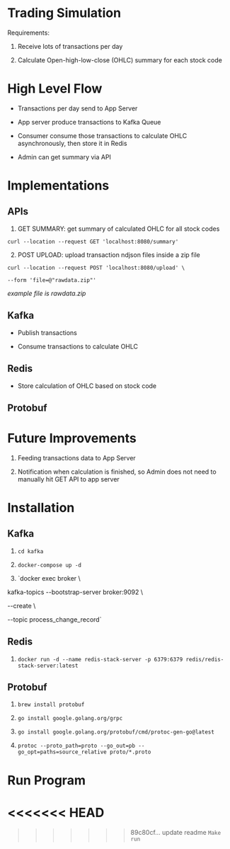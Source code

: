 
# Trading Simulation

  

Requirements:

1. Receive lots of transactions per day

2. Calculate Open-high-low-close (OHLC) summary for each stock code

  

# High Level Flow

- Transactions per day send to App Server

- App server produce transactions to Kafka Queue

- Consumer consume those transactions to calculate OHLC asynchronously, then store it in Redis

- Admin can get summary via API

  

# Implementations

## APIs

1. GET SUMMARY: get summary of calculated OHLC for all stock codes

```
curl --location --request GET 'localhost:8080/summary'
```

2. POST UPLOAD: upload transaction ndjson files inside a zip file

```
curl --location --request POST 'localhost:8080/upload' \

--form 'file=@"rawdata.zip"'
```

*example file is rawdata.zip*

## Kafka

- Publish transactions

- Consume transactions to calculate OHLC

  

## Redis

- Store calculation of OHLC based on stock code

  

## Protobuf

  

# Future Improvements

1. Feeding transactions data to App Server

2. Notification when calculation is finished, so Admin does not need to manually hit GET API to app server

  

# Installation

  

## Kafka

1. `cd kafka`

2. `docker-compose up -d`

3. `docker exec broker \

kafka-topics --bootstrap-server broker:9092 \

--create \

--topic process_change_record`

  

## Redis

1. `docker run -d --name redis-stack-server -p 6379:6379 redis/redis-stack-server:latest`

  

## Protobuf

1. `brew install protobuf`

2. `go install google.golang.org/grpc`

3. `go install google.golang.org/protobuf/cmd/protoc-gen-go@latest`

4. `protoc --proto_path=proto --go_out=pb --go_opt=paths=source_relative proto/*.proto`

  

# Run Program
<<<<<<< HEAD
=======

>>>>>>> 89c80cf... update readme
`Make run`